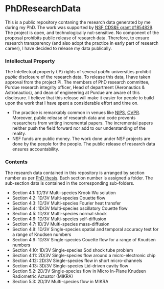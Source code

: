 # PhDResearchData

This is a public repository contaning the research data generated by me during my PhD. The work was supported by [NSF CDS&E grant #1854829](https://www.nsf.gov/awardsearch/showAward?AWD_ID=1854829). The project is open, and technologically not-sensitive. No component of the proposal prohibits public release of research data. Therefore, to ensure research transparency (and also adopt the practice in early part of research career), I have decided to release my data publically. 

### Intellectual Property 

The Intellectual property (IP) rights of several _public_ universities prohibit _public_ disclosure of the research data. To release this data, I have taken approval from the project PI. The members of PhD research committee, Purdue research integrity officer, Head of department (Aeronautics & Astronautics), and dean of engineering at Purdue are aware of this disclosure. I believe that this release will make it easier for people to build upon the work that I have spent a considerable effort and time on. 
- The practice is remarkably common in venues like [NIPS](https://nips.cc/Conferences/2020/PaperInformation/CodeSubmissionPolicy), [CVPR](http://cvpr2020.thecvf.com/submission/main-conference/author-guidelines). Moreover, public release of research data and code prevents researchers from writing incremental papers. The incremental papers neither push the field forward nor add to our understanding of the reality.
- NSF funds are public money. The work done under NSF projects are done by the people for the people. The public release of research data ensures accountability.

### Contents

The research data contained in this repository is arranged by section number as per [PhD thesis](PhDThesis.pdf). Each section number is assigned a folder. The sub-section data is contained in the corresponding sub-folders.

- Section 4.1: 1D/3V Multi-species Krook-Wu solution
- Section 4.2: 1D/3V Multi-species Couette flow
- Section 4.3: 1D/3V Multi-species Fourier heat transfer
- Section 4.4: 1D/3V Multi-species oscillatory Couette flow
- Section 4.5: 1D/3V Multi-species normal shock
- Section 4.6: 1D/3V Multi-species self-diffusion
- Section 4.7: 1D/3V Multi-species mass-diffusion
- Section 4.8: 1D/3V Single-species spatial and temporal accuracy test for a range of Knudsen numbers
- Section 4.9: 1D/3V Single-species Couette flow for a range of Knudsen numbers
- Section 4.10: 1D/3V Single-species Sod shock tube problem
- Section 4.11: 2D/3V Single-species flow around a micro-electronic chip
- Section 4.12: 2D/3V Single-species flow in short micro-channels
- Section 4.13: 3D/3V Single-species Lid-driven cavity flow
- Section 5.2: 2D/3V Single-species flow in Micro In-Plane Knudsen Radiometric Actuator (MIKRA)
- Section 5.3: 2D/3V Multi-species flow in MIKRA
